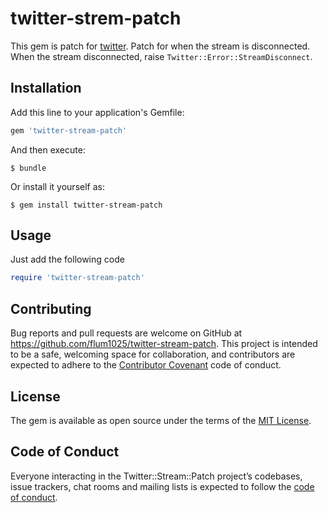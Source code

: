 # twitter-strem-patch

This gem is patch for [twitter](https://github.com/sferik/twitter). Patch for when the stream is disconnected.  When the stream disconnected, raise `Twitter::Error::StreamDisconnect`.


## Installation

Add this line to your application's Gemfile:

```ruby
gem 'twitter-stream-patch'
```

And then execute:

    $ bundle

Or install it yourself as:

    $ gem install twitter-stream-patch

## Usage

Just add the following code
```ruby
require 'twitter-stream-patch'
```

## Contributing

Bug reports and pull requests are welcome on GitHub at https://github.com/flum1025/twitter-stream-patch. This project is intended to be a safe, welcoming space for collaboration, and contributors are expected to adhere to the [Contributor Covenant](http://contributor-covenant.org) code of conduct.

## License

The gem is available as open source under the terms of the [MIT License](http://opensource.org/licenses/MIT).

## Code of Conduct

Everyone interacting in the Twitter::Stream::Patch project’s codebases, issue trackers, chat rooms and mailing lists is expected to follow the [code of conduct](https://github.com/[USERNAME]/twitter-stream-patch/blob/master/CODE_OF_CONDUCT.md).

